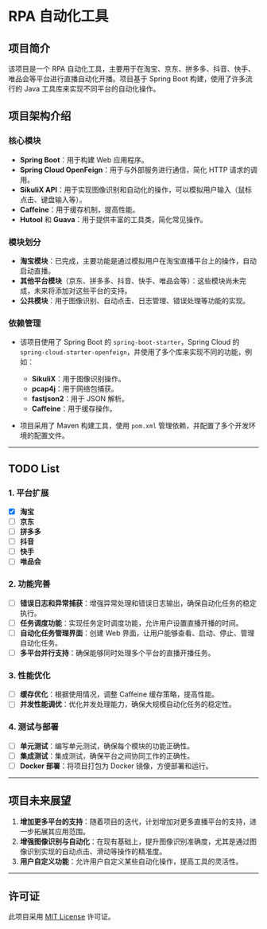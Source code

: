 # RPA 自动化工具

## 项目简介

该项目是一个 RPA 自动化工具，主要用于在淘宝、京东、拼多多、抖音、快手、唯品会等平台进行直播自动化开播。项目基于 Spring Boot 构建，使用了许多流行的 Java 工具库来实现不同平台的自动化操作。

## 项目架构介绍

### 核心模块

- **Spring Boot**：用于构建 Web 应用程序。
- **Spring Cloud OpenFeign**：用于与外部服务进行通信，简化 HTTP 请求的调用。
- **SikuliX API**：用于实现图像识别和自动化的操作，可以模拟用户输入（鼠标点击、键盘输入等）。
- **Caffeine**：用于缓存机制，提高性能。
- **Hutool** 和 **Guava**：用于提供丰富的工具类，简化常见操作。

### 模块划分

- **淘宝模块**：已完成，主要功能是通过模拟用户在淘宝直播平台上的操作，自动启动直播。
- **其他平台模块**（京东、拼多多、抖音、快手、唯品会等）：这些模块尚未完成，未来将添加对这些平台的支持。
- **公共模块**：用于图像识别、自动点击、日志管理、错误处理等功能的实现。

### 依赖管理

- 该项目使用了 Spring Boot 的 `spring-boot-starter`，Spring Cloud 的 `spring-cloud-starter-openfeign`，并使用了多个库来实现不同的功能，例如：
    - **SikuliX**：用于图像识别操作。
    - **pcap4j**：用于网络包捕获。
    - **fastjson2**：用于 JSON 解析。
    - **Caffeine**：用于缓存操作。

- 项目采用了 Maven 构建工具，使用 `pom.xml` 管理依赖，并配置了多个开发环境的配置文件。

---

## TODO List

### 1. **平台扩展**
- [x] **淘宝**
- [ ] **京东**
- [ ] **拼多多**
- [ ] **抖音**
- [ ] **快手**
- [ ] **唯品会**

### 2. **功能完善**
- [ ] **错误日志和异常捕获**：增强异常处理和错误日志输出，确保自动化任务的稳定执行。
- [ ] **任务调度功能**：实现任务定时调度功能，允许用户设置直播开播的时间。
- [ ] **自动化任务管理界面**：创建 Web 界面，让用户能够查看、启动、停止、管理自动化任务。
- [ ] **多平台并行支持**：确保能够同时处理多个平台的直播开播任务。

### 3. **性能优化**
- [ ] **缓存优化**：根据使用情况，调整 Caffeine 缓存策略，提高性能。
- [ ] **并发性能调优**：优化并发处理能力，确保大规模自动化任务的稳定性。

### 4. **测试与部署**
- [ ] **单元测试**：编写单元测试，确保每个模块的功能正确性。
- [ ] **集成测试**：集成测试，确保平台之间协同工作的正确性。
- [ ] **Docker 部署**：将项目打包为 Docker 镜像，方便部署和运行。

---

## 项目未来展望

1. **增加更多平台的支持**：随着项目的迭代，计划增加对更多直播平台的支持，进一步拓展其应用范围。
2. **增强图像识别与自动化**：在现有基础上，提升图像识别准确度，尤其是通过图像识别实现的自动点击、滑动等操作的精准度。
3. **用户自定义功能**：允许用户自定义某些自动化操作，提高工具的灵活性。

---

## 许可证

此项目采用 [MIT License](LICENSE) 许可证。